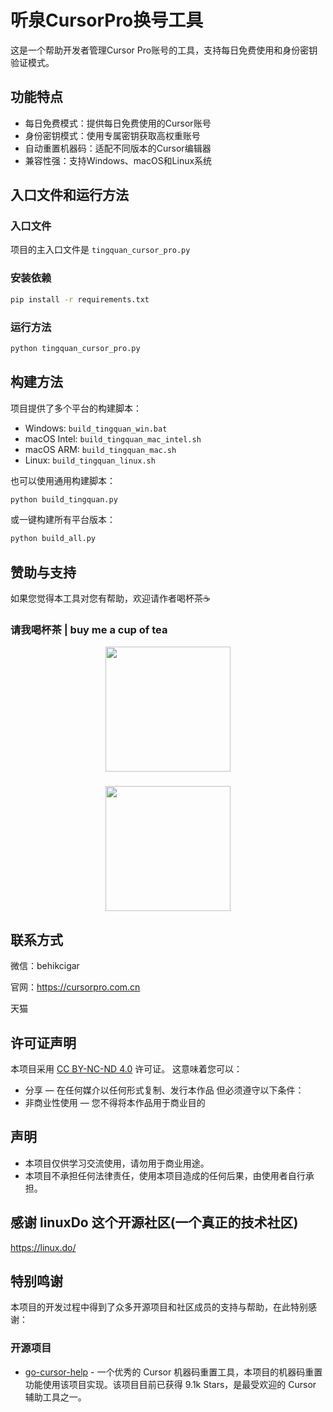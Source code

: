 # 听泉CursorPro换号工具

这是一个帮助开发者管理Cursor Pro账号的工具，支持每日免费使用和身份密钥验证模式。

## 功能特点

- 每日免费模式：提供每日免费使用的Cursor账号
- 身份密钥模式：使用专属密钥获取高权重账号
- 自动重置机器码：适配不同版本的Cursor编辑器
- 兼容性强：支持Windows、macOS和Linux系统

## 入口文件和运行方法

### 入口文件
项目的主入口文件是 `tingquan_cursor_pro.py`

### 安装依赖
```bash
pip install -r requirements.txt
```

### 运行方法
```bash
python tingquan_cursor_pro.py
```

## 构建方法

项目提供了多个平台的构建脚本：

- Windows: `build_tingquan_win.bat`
- macOS Intel: `build_tingquan_mac_intel.sh`
- macOS ARM: `build_tingquan_mac.sh`
- Linux: `build_tingquan_linux.sh`

也可以使用通用构建脚本：
```bash
python build_tingquan.py
```

或一键构建所有平台版本：
```bash
python build_all.py
```

## 赞助与支持

如果您觉得本工具对您有帮助，欢迎请作者喝杯茶☕

### 请我喝杯茶 | buy me a cup of tea

<div align="center">
  <img src="./screen/donate_qrcode.png"  width="200"/>
</div>

<div align="center">
  <h3></h3>
  <img src="./screen/asdqaaaaaaa.png"  width="200"/>
</div>

## 联系方式

微信：behikcigar

官网：https://cursorpro.com.cn

天猫 

## 许可证声明
本项目采用 [CC BY-NC-ND 4.0](https://creativecommons.org/licenses/by-nc-nd/4.0/) 许可证。
这意味着您可以：
- 分享 — 在任何媒介以任何形式复制、发行本作品
但必须遵守以下条件：
- 非商业性使用 — 您不得将本作品用于商业目的

## 声明
- 本项目仅供学习交流使用，请勿用于商业用途。
- 本项目不承担任何法律责任，使用本项目造成的任何后果，由使用者自行承担。


## 感谢 linuxDo 这个开源社区(一个真正的技术社区)
https://linux.do/

## 特别鸣谢
本项目的开发过程中得到了众多开源项目和社区成员的支持与帮助，在此特别感谢：

### 开源项目
- [go-cursor-help](https://github.com/yuaotian/go-cursor-help) - 一个优秀的 Cursor 机器码重置工具，本项目的机器码重置功能使用该项目实现。该项目目前已获得 9.1k Stars，是最受欢迎的 Cursor 辅助工具之一。



